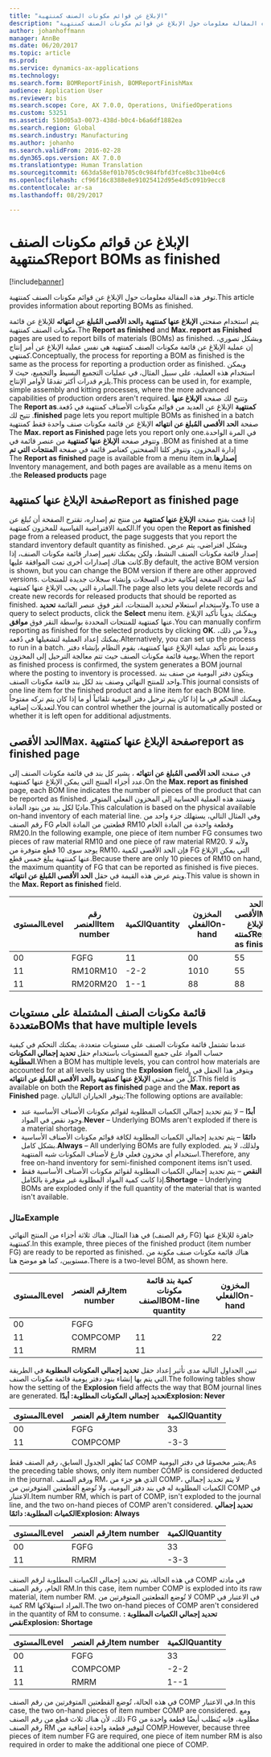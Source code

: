 ```yaml
---
title: "الإبلاغ عن قوائم مكونات الصنف‬ كمنتهية"
description: "توفر هذه المقالة معلومات حول الإبلاغ عن قوائم مكونات الصنف‬ كمنتهية."
author: johanhoffmann
manager: AnnBe
ms.date: 06/20/2017
ms.topic: article
ms.prod: 
ms.service: dynamics-ax-applications
ms.technology: 
ms.search.form: BOMReportFinish, BOMReportFinishMax
audience: Application User
ms.reviewer: bis
ms.search.scope: Core, AX 7.0.0, Operations, UnifiedOperations
ms.custom: 53251
ms.assetid: 510d05a3-0073-438d-b0c4-b6a6df1882ea
ms.search.region: Global
ms.search.industry: Manufacturing
ms.author: johanho
ms.search.validFrom: 2016-02-28
ms.dyn365.ops.version: AX 7.0.0
ms.translationtype: Human Translation
ms.sourcegitcommit: 663da58ef01b705c0c984fbfd3fce8bc31be04c6
ms.openlocfilehash: cf96f16c8388e8e91025412d95e4d5c091b9ecc8
ms.contentlocale: ar-sa
ms.lasthandoff: 08/29/2017

---
```


# <a name="report-boms-as-finished"></a><span data-ttu-id="e93db-103">الإبلاغ عن قوائم مكونات الصنف‬ كمنتهية</span><span class="sxs-lookup"><span data-stu-id="e93db-103">Report BOMs as finished</span></span>

[!include[banner](../includes/banner.md)]


<span data-ttu-id="e93db-104">توفر هذه المقالة معلومات حول الإبلاغ عن قوائم مكونات الصنف‬ كمنتهية.</span><span class="sxs-lookup"><span data-stu-id="e93db-104">This article provides information about reporting BOMs as finished.</span></span>

<span data-ttu-id="e93db-105">يتم استخدام صفحتي **الإبلاغ عنها كمنتهية** و**الحد الأقصى المُبلغ عن انتهائه‬** للإبلاغ عن قائمة مكونات الصنف كمنتهية.</span><span class="sxs-lookup"><span data-stu-id="e93db-105">The **Report as finished** and **Max. report as Finished** pages are used to report bills of materials (BOMs) as finished.</span></span> <span data-ttu-id="e93db-106">وبشكل تصوري، إن عملية الإبلاغ عن قائمة مكونات الصنف كمنتهية هي نفس عملية الإبلاغ عن أمر إنتاج كمنتهي.</span><span class="sxs-lookup"><span data-stu-id="e93db-106">Conceptually, the process for reporting a BOM as finished is the same as the process for reporting a production order as finished.</span></span> <span data-ttu-id="e93db-107">ويمكن استخدام هذه العملية، على سبيل المثال، في عمليات التجميع البسيط والتجميع، حيث لا يلزم قدرات أكثر تقدمًا لأوامر الإنتاج.</span><span class="sxs-lookup"><span data-stu-id="e93db-107">This process can be used in, for example, simple assembly and kitting processes, where the more advanced capabilities of production orders aren't required.</span></span> <span data-ttu-id="e93db-108">وتتيح لك صفحة **‏‫الإبلاغ عنها كمنتهية** الإبلاغ عن العديد من قوائم مكونات الأصناف كمنتهية في دُفعة.</span><span class="sxs-lookup"><span data-stu-id="e93db-108">The **Report as finished** page lets you report multiple BOMs as finished in a batch.</span></span> <span data-ttu-id="e93db-109">تتيح لك صفحة **الحد الأقصى المُبلغ عن انتهائه‬‬‏‫** الإبلاغ عن قائمة مكونات صنف واحدة فقط كمنتهية في المرة الواحدة.</span><span class="sxs-lookup"><span data-stu-id="e93db-109">The **Max. report as Finished** page lets you report only one BOM as finished at a time.</span></span> <span data-ttu-id="e93db-110">وتتوفر صفحة **‬‏‫الإبلاغ عنها كمنتهية** من عنصر قائمة في إدارة المخزون، وتتوفر كلتا الصفحتين كعناصر قائمة في صفحة **المنتجات التي تم إصدارها**.</span><span class="sxs-lookup"><span data-stu-id="e93db-110">The **Report as finished** page is available from a menu item in Inventory management, and both pages are available as a menu items on the **Released products** page.</span></span>

## <a name="report-as-finished-page"></a><span data-ttu-id="e93db-111">صفحة الإبلاغ عنها كمنتهية</span><span class="sxs-lookup"><span data-stu-id="e93db-111">Report as finished page</span></span>
<span data-ttu-id="e93db-112">إذا قمت بفتح صفحة **الإبلاغ عنها كمنتهية** من منتج تم إصداره، تقترح الصفحة أن تُبلغ عن الكمية الافتراضية القياسية للمخزون كمنتهية.</span><span class="sxs-lookup"><span data-stu-id="e93db-112">If you open the **Report as finished** page from a released product, the page suggests that you report the standard inventory default quantity as finished.</span></span> <span data-ttu-id="e93db-113">وبشكل افتراضي، يتم عرض إصدار قائمة مكونات الصنف النشط، ولكن يمكنك تغيير إصدار قائمة مكونات الصنف، إذا كانت هناك إصدارات أخرى تمت الموافقة عليها.</span><span class="sxs-lookup"><span data-stu-id="e93db-113">By default, the active BOM version is shown, but you can change the BOM version if there are other approved versions.</span></span> <span data-ttu-id="e93db-114">كما تتيح لك الصفحة إمكانية حذف السجلات وإنشاء سجلات جديدة للمنتجات الصادرة التي يجب الإبلاغ عنها كمنتهية.</span><span class="sxs-lookup"><span data-stu-id="e93db-114">The page also lets you delete records and create new records for released products that should be reported as finished.</span></span> <span data-ttu-id="e93db-115">ولاستخدام استعلام لتحديد المنتجات، انقر فوق عنصر القائمة **تحديد**.</span><span class="sxs-lookup"><span data-stu-id="e93db-115">To use a query to select products, click the **Select** menu item.</span></span> <span data-ttu-id="e93db-116">ويمكنك يدوياً تأكيد الإبلاغ عنها كمنتهية للمنتجات المحددة بواسطة النقر فوق **موافق**.</span><span class="sxs-lookup"><span data-stu-id="e93db-116">You can manually confirm reporting as finished for the selected products by clicking **OK**.</span></span> <span data-ttu-id="e93db-117">وبدلاً من ذلك، يمكنك إعداد العملية لتشغيلها في دُفعة.</span><span class="sxs-lookup"><span data-stu-id="e93db-117">Alternatively, you can set up the process to run in a batch.</span></span> <span data-ttu-id="e93db-118">وعندما يتم تأكيد عملية الإبلاغ عنها كمنتهية، يقوم النظام بإنشاء دفتر يومية قائمة مكونات الصنف حيث تتم معالجة الترحيل إلى المخزون.</span><span class="sxs-lookup"><span data-stu-id="e93db-118">When the report as finished process is confirmed, the system generates a BOM journal where the posting to inventory is processed.</span></span> <span data-ttu-id="e93db-119">ويتكون دفتر اليومية من صنف بند واحد للمنتج النهائي وصنف بند لكل بند قائمة مكونات الصنف.</span><span class="sxs-lookup"><span data-stu-id="e93db-119">This journal consists of one line item for the finished product and a line item for each BOM line.</span></span> <span data-ttu-id="e93db-120">ويمكنك التحكم في ما إذا كان يتم ترحيل دفتر اليومية تلقائياً أو ما إذا كان يتم تركه مفتوحاً لتعديلات إضافية.</span><span class="sxs-lookup"><span data-stu-id="e93db-120">You can control whether the journal is automatically posted or whether it is left open for additional adjustments.</span></span>

## <a name="max-report-as-finished-page"></a><span data-ttu-id="e93db-121">الحد الأقصى</span><span class="sxs-lookup"><span data-stu-id="e93db-121">Max.</span></span> <span data-ttu-id="e93db-122">صفحة الإبلاغ عنها كمنتهية</span><span class="sxs-lookup"><span data-stu-id="e93db-122">report as finished page</span></span>
<span data-ttu-id="e93db-123">في صفحة **الحد الأقصى المُبلغ عن انتهائه‬** ، يشير كل بند في قائمة مكونات الصنف إلى عدد أجزاء المنتج التي يمكن الإبلاغ عنها كمنتهية.</span><span class="sxs-lookup"><span data-stu-id="e93db-123">On the **Max. report as finished** page, each BOM line indicates the number of pieces of the product that can be reported as finished.</span></span> <span data-ttu-id="e93db-124">وتستند هذه العملية الحسابية إلى المخزون الفعلي المتوفر ماديًا لكل بند من بنود المادة.</span><span class="sxs-lookup"><span data-stu-id="e93db-124">This calculation is based on the physical available on-hand inventory of each material line.</span></span> <span data-ttu-id="e93db-125">وفي المثال التالي، يستهلك جزء واحد من رقم الصنف FG قطعتين من المادة الخام RM10 وقطعة واحدة من المادة الخام RM20.</span><span class="sxs-lookup"><span data-stu-id="e93db-125">In the following example, one piece of item number FG consumes two pieces of raw material RM10 and one piece of raw material RM20.</span></span> <span data-ttu-id="e93db-126">ولأنه لا يوجد سوى 10 قطع متوفرة من RM10، فإن الحد الأقصى لكمية FG التي يمكن الإبلاغ عنها كمنتهية يبلغ خمس قطع.</span><span class="sxs-lookup"><span data-stu-id="e93db-126">Because there are only 10 pieces of RM10 on hand, the maximum quantity of FG that can be reported as finished is five pieces.</span></span> <span data-ttu-id="e93db-127">ويتم عرض هذه القيمة في حقل **الحد الأقصى المُبلغ عن انتهائه‬**.</span><span class="sxs-lookup"><span data-stu-id="e93db-127">This value is shown in the **Max. Report as finished** field.</span></span>

| <span data-ttu-id="e93db-128">المستوى</span><span class="sxs-lookup"><span data-stu-id="e93db-128">Level</span></span> | <span data-ttu-id="e93db-129">رقم العنصر</span><span class="sxs-lookup"><span data-stu-id="e93db-129">Item number</span></span> | <span data-ttu-id="e93db-130">الكمية</span><span class="sxs-lookup"><span data-stu-id="e93db-130">Quantity</span></span> | <span data-ttu-id="e93db-131">المخزون الفعلي</span><span class="sxs-lookup"><span data-stu-id="e93db-131">On-hand</span></span> | <span data-ttu-id="e93db-132">الحد الأقصى</span><span class="sxs-lookup"><span data-stu-id="e93db-132">Max.</span></span> <span data-ttu-id="e93db-133">الإبلاغ كمنته</span><span class="sxs-lookup"><span data-stu-id="e93db-133">Report as finished</span></span> |
|-------|-------------|----------|---------|-------------------------|
| <span data-ttu-id="e93db-134">0</span><span class="sxs-lookup"><span data-stu-id="e93db-134">0</span></span>     | <span data-ttu-id="e93db-135">FG</span><span class="sxs-lookup"><span data-stu-id="e93db-135">FG</span></span>          |  <span data-ttu-id="e93db-136">1</span><span class="sxs-lookup"><span data-stu-id="e93db-136">1</span></span>       | <span data-ttu-id="e93db-137">0</span><span class="sxs-lookup"><span data-stu-id="e93db-137">0</span></span>       | <span data-ttu-id="e93db-138">5</span><span class="sxs-lookup"><span data-stu-id="e93db-138">5</span></span>                       |
| <span data-ttu-id="e93db-139">1</span><span class="sxs-lookup"><span data-stu-id="e93db-139">1</span></span>     | <span data-ttu-id="e93db-140">RM10</span><span class="sxs-lookup"><span data-stu-id="e93db-140">RM10</span></span>        | <span data-ttu-id="e93db-141">-2</span><span class="sxs-lookup"><span data-stu-id="e93db-141">-2</span></span>       | <span data-ttu-id="e93db-142">10</span><span class="sxs-lookup"><span data-stu-id="e93db-142">10</span></span>      | <span data-ttu-id="e93db-143">5</span><span class="sxs-lookup"><span data-stu-id="e93db-143">5</span></span>                       |
| <span data-ttu-id="e93db-144">1</span><span class="sxs-lookup"><span data-stu-id="e93db-144">1</span></span>     | <span data-ttu-id="e93db-145">RM20</span><span class="sxs-lookup"><span data-stu-id="e93db-145">RM20</span></span>        | <span data-ttu-id="e93db-146">1-</span><span class="sxs-lookup"><span data-stu-id="e93db-146">-1</span></span>       |  <span data-ttu-id="e93db-147">8</span><span class="sxs-lookup"><span data-stu-id="e93db-147">8</span></span>      | <span data-ttu-id="e93db-148">8</span><span class="sxs-lookup"><span data-stu-id="e93db-148">8</span></span>                       |

## <a name="boms-that-have-multiple-levels"></a><span data-ttu-id="e93db-149">قائمة مكونات الصنف المشتملة على مستويات متعددة</span><span class="sxs-lookup"><span data-stu-id="e93db-149">BOMs that have multiple levels</span></span>
<span data-ttu-id="e93db-150">عندما تشتمل قائمة مكونات الصنف على مستويات متعددة، يمكنك التحكم في كيفية حساب المواد على جميع المستويات باستخدام حقل **تحديد إجمالي المكونات المطلوبة**.</span><span class="sxs-lookup"><span data-stu-id="e93db-150">When a BOM has multiple levels, you can control how materials are accounted for at all levels by using the **Explosion** field.</span></span> <span data-ttu-id="e93db-151">ويتوفر هذا الحقل في كلٍّ من صفحتي **الإبلاغ عنها كمنتهية** و**الحد الأقصى المُبلغ عن انتهائه‬**.</span><span class="sxs-lookup"><span data-stu-id="e93db-151">This field is available on both the **Report as finished** page and the **Max. report as Finished** page.</span></span> <span data-ttu-id="e93db-152">يتوفر الخياران التاليان:</span><span class="sxs-lookup"><span data-stu-id="e93db-152">The following options are available:</span></span>

-   <span data-ttu-id="e93db-153">**أبدًا** – لا يتم تحديد إجمالي الكميات المطلوبة لقوائم مكونات الأصناف الأساسية عند وجود نقص في المواد.</span><span class="sxs-lookup"><span data-stu-id="e93db-153">**Never** – Underlying BOMs aren't exploded if there is a material shortage.</span></span>
-   <span data-ttu-id="e93db-154">**دائمًا** – يتم تحديد إجمالي الكميات المطلوبة لكافة قوائم مكونات الأصناف الأساسية بشكل كامل.</span><span class="sxs-lookup"><span data-stu-id="e93db-154">**Always** – All underlying BOMs are fully exploded.</span></span> <span data-ttu-id="e93db-155">ولذلك، لا يتم استخدام أي مخزون فعلي فارغ لأصناف المكونات شبه المنتهية.</span><span class="sxs-lookup"><span data-stu-id="e93db-155">Therefore, any free on-hand inventory for semi-finished component items isn't used.</span></span>
-   <span data-ttu-id="e93db-156">**النقص** – يتم تحديد إجمالي الكميات المطلوبة لقوائم مكونات الأصناف الأساسية فقط إذا كانت كمية المواد المطلوبة غير متوفرة بالكامل.</span><span class="sxs-lookup"><span data-stu-id="e93db-156">**Shortage** – Underlying BOMs are exploded only if the full quantity of the material that is wanted isn't available.</span></span>

### <a name="example"></a><span data-ttu-id="e93db-157">مثال</span><span class="sxs-lookup"><span data-stu-id="e93db-157">Example</span></span>

<span data-ttu-id="e93db-158">في هذا المثال، هناك ثلاثة أجزاء من المنتج النهائي (رقم الصنف FG) جاهزة للإبلاغ عنها كمنتهية.</span><span class="sxs-lookup"><span data-stu-id="e93db-158">In this example, three pieces of the finished product (item number FG) are ready to be reported as finished.</span></span> <span data-ttu-id="e93db-159">هناك قائمة مكونات صنف مكونة من مستويين، كما هو موضح هنا.</span><span class="sxs-lookup"><span data-stu-id="e93db-159">There is a two-level BOM, as shown here.</span></span>

| <span data-ttu-id="e93db-160">المستوى</span><span class="sxs-lookup"><span data-stu-id="e93db-160">Level</span></span> | <span data-ttu-id="e93db-161">رقم العنصر</span><span class="sxs-lookup"><span data-stu-id="e93db-161">Item number</span></span> | <span data-ttu-id="e93db-162">كمية بند قائمة مكونات الصنف</span><span class="sxs-lookup"><span data-stu-id="e93db-162">BOM-line quantity</span></span> | <span data-ttu-id="e93db-163">المخزون الفعلي</span><span class="sxs-lookup"><span data-stu-id="e93db-163">On-hand</span></span> |
|-------|-------------|-------------------|---------|
| <span data-ttu-id="e93db-164">0</span><span class="sxs-lookup"><span data-stu-id="e93db-164">0</span></span>     | <span data-ttu-id="e93db-165">FG</span><span class="sxs-lookup"><span data-stu-id="e93db-165">FG</span></span>          |                   |         |
| <span data-ttu-id="e93db-166">1</span><span class="sxs-lookup"><span data-stu-id="e93db-166">1</span></span>     | <span data-ttu-id="e93db-167">COMP</span><span class="sxs-lookup"><span data-stu-id="e93db-167">COMP</span></span>        | <span data-ttu-id="e93db-168">1</span><span class="sxs-lookup"><span data-stu-id="e93db-168">1</span></span>                 | <span data-ttu-id="e93db-169">2</span><span class="sxs-lookup"><span data-stu-id="e93db-169">2</span></span>       |
| <span data-ttu-id="e93db-170">1</span><span class="sxs-lookup"><span data-stu-id="e93db-170">1</span></span>     | <span data-ttu-id="e93db-171">RM</span><span class="sxs-lookup"><span data-stu-id="e93db-171">RM</span></span>          | <span data-ttu-id="e93db-172">1</span><span class="sxs-lookup"><span data-stu-id="e93db-172">1</span></span>                 |         |

<span data-ttu-id="e93db-173">تبين الجداول التالية مدى تأثير إعداد حقل **تحديد إجمالي المكونات المطلوبة‬** في الطريقة التي يتم بها إنشاء بنود دفتر يومية قائمة مكونات الصنف.</span><span class="sxs-lookup"><span data-stu-id="e93db-173">The following tables show how the setting of the **Explosion** field affects the way that BOM journal lines are generated.</span></span> <span data-ttu-id="e93db-174">**تحديد إجمالي المكونات المطلوبة‬: أبدًا**</span><span class="sxs-lookup"><span data-stu-id="e93db-174">**Explosion: Never**</span></span>

| <span data-ttu-id="e93db-175">المستوى</span><span class="sxs-lookup"><span data-stu-id="e93db-175">Level</span></span> | <span data-ttu-id="e93db-176">رقم العنصر</span><span class="sxs-lookup"><span data-stu-id="e93db-176">Item number</span></span> | <span data-ttu-id="e93db-177">الكمية</span><span class="sxs-lookup"><span data-stu-id="e93db-177">Quantity</span></span> |
|-------|-------------|----------|
| <span data-ttu-id="e93db-178">0</span><span class="sxs-lookup"><span data-stu-id="e93db-178">0</span></span>     | <span data-ttu-id="e93db-179">FG</span><span class="sxs-lookup"><span data-stu-id="e93db-179">FG</span></span>          | <span data-ttu-id="e93db-180">3</span><span class="sxs-lookup"><span data-stu-id="e93db-180">3</span></span>        |
| <span data-ttu-id="e93db-181">1</span><span class="sxs-lookup"><span data-stu-id="e93db-181">1</span></span>     | <span data-ttu-id="e93db-182">COMP</span><span class="sxs-lookup"><span data-stu-id="e93db-182">COMP</span></span>        | <span data-ttu-id="e93db-183">-3</span><span class="sxs-lookup"><span data-stu-id="e93db-183">-3</span></span>       |

<span data-ttu-id="e93db-184">كما يُظهر الجدول السابق، رقم الصنف فقط COMP يعتبر مخصومًا في دفتر اليومية.</span><span class="sxs-lookup"><span data-stu-id="e93db-184">As the preceding table shows, only item number COMP is considered deducted in the journal.</span></span> <span data-ttu-id="e93db-185">ورقم الصنف RM، الذي هو جزء من COMP، لا يتم تحديد إجمالي الكميات المطلوبة له في بند دفتر اليومية، ولا تُوضع القطعتين المتوفرتين من COMP في الاعتبار.</span><span class="sxs-lookup"><span data-stu-id="e93db-185">Item number RM, which is part of COMP, isn't exploded to the journal line, and the two on-hand pieces of COMP aren't considered.</span></span> <span data-ttu-id="e93db-186">**تحديد إجمالي الكميات المطلوبة: دائمًا**</span><span class="sxs-lookup"><span data-stu-id="e93db-186">**Explosion: Always**</span></span>

| <span data-ttu-id="e93db-187">المستوى</span><span class="sxs-lookup"><span data-stu-id="e93db-187">Level</span></span> | <span data-ttu-id="e93db-188">رقم العنصر</span><span class="sxs-lookup"><span data-stu-id="e93db-188">Item number</span></span> | <span data-ttu-id="e93db-189">الكمية</span><span class="sxs-lookup"><span data-stu-id="e93db-189">Quantity</span></span> |
|-------|-------------|----------|
| <span data-ttu-id="e93db-190">0</span><span class="sxs-lookup"><span data-stu-id="e93db-190">0</span></span>     | <span data-ttu-id="e93db-191">FG</span><span class="sxs-lookup"><span data-stu-id="e93db-191">FG</span></span>          | <span data-ttu-id="e93db-192">3</span><span class="sxs-lookup"><span data-stu-id="e93db-192">3</span></span>        |
| <span data-ttu-id="e93db-193">1</span><span class="sxs-lookup"><span data-stu-id="e93db-193">1</span></span>     | <span data-ttu-id="e93db-194">RM</span><span class="sxs-lookup"><span data-stu-id="e93db-194">RM</span></span>          | <span data-ttu-id="e93db-195">-3</span><span class="sxs-lookup"><span data-stu-id="e93db-195">-3</span></span>       |

<span data-ttu-id="e93db-196">في هذه الحالة، يتم تحديد إجمالي الكميات المطلوبة لرقم الصنف COMP في مادته الخام، رقم الصنف RM.</span><span class="sxs-lookup"><span data-stu-id="e93db-196">In this case, item number COMP is exploded into its raw material, item number RM.</span></span> <span data-ttu-id="e93db-197">لا تُوضع القطعتين المتوفرتين من COMP في الاعتبار في كمية RM المراد استهلاكها.</span><span class="sxs-lookup"><span data-stu-id="e93db-197">The two on-hand pieces of COMP aren't considered in the quantity of RM to consume.</span></span> <span data-ttu-id="e93db-198">**تحديد إجمالي الكميات المطلوبة : نقص**</span><span class="sxs-lookup"><span data-stu-id="e93db-198">**Explosion: Shortage**</span></span>

| <span data-ttu-id="e93db-199">المستوى</span><span class="sxs-lookup"><span data-stu-id="e93db-199">Level</span></span> | <span data-ttu-id="e93db-200">رقم العنصر</span><span class="sxs-lookup"><span data-stu-id="e93db-200">Item number</span></span> | <span data-ttu-id="e93db-201">الكمية</span><span class="sxs-lookup"><span data-stu-id="e93db-201">Quantity</span></span> |
|-------|-------------|----------|
| <span data-ttu-id="e93db-202">0</span><span class="sxs-lookup"><span data-stu-id="e93db-202">0</span></span>     | <span data-ttu-id="e93db-203">FG</span><span class="sxs-lookup"><span data-stu-id="e93db-203">FG</span></span>          | <span data-ttu-id="e93db-204">3</span><span class="sxs-lookup"><span data-stu-id="e93db-204">3</span></span>        |
| <span data-ttu-id="e93db-205">1</span><span class="sxs-lookup"><span data-stu-id="e93db-205">1</span></span>     | <span data-ttu-id="e93db-206">COMP</span><span class="sxs-lookup"><span data-stu-id="e93db-206">COMP</span></span>        | <span data-ttu-id="e93db-207">-2</span><span class="sxs-lookup"><span data-stu-id="e93db-207">-2</span></span>       |
| <span data-ttu-id="e93db-208">1</span><span class="sxs-lookup"><span data-stu-id="e93db-208">1</span></span>     | <span data-ttu-id="e93db-209">RM</span><span class="sxs-lookup"><span data-stu-id="e93db-209">RM</span></span>          | <span data-ttu-id="e93db-210">1-</span><span class="sxs-lookup"><span data-stu-id="e93db-210">-1</span></span>       |

<span data-ttu-id="e93db-211">في هذه الحالة، تُوضع القطعتين المتوفرتين من رقم الصنف COMP في الاعتبار.</span><span class="sxs-lookup"><span data-stu-id="e93db-211">In this case, the two on-hand pieces of item number COMP are considered.</span></span> <span data-ttu-id="e93db-212">ومع ذلك، لأن هناك ثلاث قطع من رقم الصنف FG مطلوبة، فإنه يُتطلب أيضًا قطعة واحدة من رقم الصنف RM لتوفير قطعة واحدة إضافية من COMP.</span><span class="sxs-lookup"><span data-stu-id="e93db-212">However, because three pieces of item number FG are required, one piece of item number RM is also required in order to make the additional one piece of COMP.</span></span>




